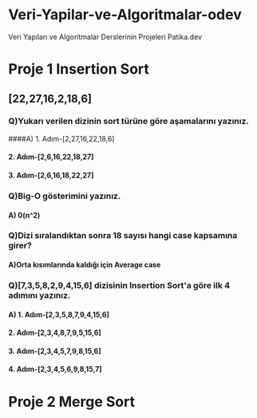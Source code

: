 # Veri-Yapilar-ve-Algoritmalar-odev
Veri Yapıları ve Algoritmalar Derslerinin Projeleri Patika.dev

# Proje 1 Insertion Sort

## [22,27,16,2,18,6]

### Q)Yukarı verilen dizinin sort türüne göre aşamalarını yazınız.

####A) 1. Adım-[2,27,16,22,18,6]
####   2. Adım-[2,6,16,22,18,27]
####   3. Adım-[2,6,16,18,22,27]
   
### Q)Big-O gösterimini yazınız.

#### A) 0(n^2)

### Q)Dizi sıralandıktan sonra 18 sayısı hangi case kapsamına girer?

#### A)Orta kısımlarında kaldığı için Average case

### Q)[7,3,5,8,2,9,4,15,6] dizisinin Insertion Sort'a göre ilk 4 adımını yazınız.

#### A) 1. Adım-[2,3,5,8,7,9,4,15,6]
####   2. Adım-[2,3,4,8,7,9,5,15,6]
####   3. Adım-[2,3,4,5,7,9,8,15,6]
####   4. Adım-[2,3,4,5,6,9,8,15,7]

# Proje 2 Merge Sort
